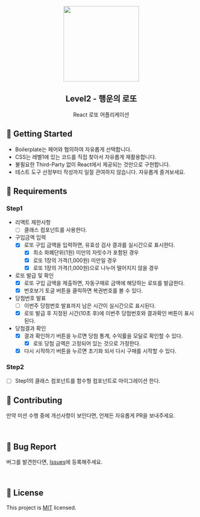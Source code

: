 <p align="middle" >
  <img width="200px;" src="https://raw.githubusercontent.com/woowacourse/javascript-lotto/main/src/images/lotto_ball.png"/>
</p>
<h2 align="middle">Level2 - 행운의 로또</h2>
<p align="middle">React 로또 어플리케이션</p>
</p>

## 🚀 Getting Started

- Boilerplate는 페어와 협의하여 자유롭게 선택합니다.
- CSS는 레벨1에 있는 코드를 직접 찾아서 자유롭게 재활용합니다.
- 불필요한 Third-Party 없이 React에서 제공되는 것만으로 구현합니다.
- 테스트 도구 선정부터 작성까지 일절 관여하지 않습니다. 자유롭게 즐겨보세요.
  <br>

## 📝 Requirements

### Step1

- 리액트 제한사항
  - [ ] 클래스 컴포넌트를 사용한다.
- 구입금액 입력
  - [x] 로또 구입 금액을 입력하면, 유효성 검사 결과를 실시간으로 표시한다.
    - [x] 최소 화폐단위(1원) 미만의 자릿수가 포함된 경우
    - [x] 로또 1장의 가격(1,000원) 미만일 경우
    - [x] 로또 1장의 가격(1,000원)으로 나누어 떨어지지 않을 경우
- 로또 발급 및 확인
  - [x] 로또 구입 금액을 제출하면, 자동구매로 금액에 해당하는 로또를 발급한다.
  - [x] 번호보기 토글 버튼을 클릭하면 복권번호를 볼 수 있다.
- 당첨번호 발표
  - [ ] 이번주 당첨번호 발표까지 남은 시간이 실시간으로 표시된다.
  - [x] 로또 발급 후 지정된 시간(10초 후)에 이번주 당첨번호와 결과확인 버튼이 표시된다.
- 당첨결과 확인
  - [x] 결과 확인하기 버튼을 누르면 당첨 통계, 수익률을 모달로 확인할 수 있다.
    - [x] 로또 당첨 금액은 고정되어 있는 것으로 가정한다.
  - [x] 다시 시작하기 버튼을 누르면 초기화 되서 다시 구매를 시작할 수 있다.

### Step2

- [ ] Step1의 클래스 컴포넌트를 함수형 컴포넌트로 마이그레이션 한다.

## 👏 Contributing

만약 미션 수행 중에 개선사항이 보인다면, 언제든 자유롭게 PR을 보내주세요.

<br>

## 🐞 Bug Report

버그를 발견한다면, [Issues](https://github.com/woowacourse/react-lotto/issues)에 등록해주세요.

<br>

## 📝 License

This project is [MIT](https://github.com/woowacourse/react-lotto/blob/main/LICENSE) licensed.

